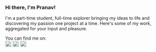 ### Hi there, I'm Pranav!


I'm a part-time student, full-time explorer bringing my ideas to life and discovering my passion one project at a time. Here's some of my work, aggregated for your input and pleasure.


You can find me on:<br>
<a href="https://discordapp.com/users/350993092482039809"><img src="https://img.icons8.com/color/344/discord-logo.png" style="height:20px"></a>
<a href="https://instagram.com/pranavr_d"><img width="20" alt="Instagram logo 2022" src="https://upload.wikimedia.org/wikipedia/commons/thumb/9/95/Instagram_logo_2022.svg/512px-Instagram_logo_2022.svg.png"></a>
<a href="https://account.xbox.com/en-US/Profile?gamerTag=FieryBlizzard97"><img src="https://upload.wikimedia.org/wikipedia/commons/f/f9/Xbox_one_logo.svg" style="height: 20px;"></a>

<!--
**FloatRun/FloatRun** is a ✨ _special_ ✨ repository because its `README.md` (this file) appears on your GitHub profile.

Here are some ideas to get you started:

- 🔭 I’m currently working on ...
- 🌱 I’m currently learning ...
- 👯 I’m looking to collaborate on ...
- 🤔 I’m looking for help with ...
- 💬 Ask me about ...
- 📫 How to reach me: ...
- 😄 Pronouns: ...
- ⚡ Fun fact: ...
-->
